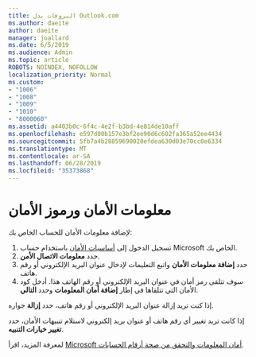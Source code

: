 ```yaml
---
title: البروفات بدل Outlook.com
ms.author: daeite
author: daeite
manager: joallard
ms.date: 6/5/2019
ms.audience: Admin
ms.topic: article
ROBOTS: NOINDEX, NOFOLLOW
localization_priority: Normal
ms.custom:
- "1006"
- "1008"
- "1009"
- "1010"
- "8000060"
ms.assetid: a4403b0c-6f4c-4e2f-b3bd-4e814de10aff
ms.openlocfilehash: e597d00b157e3bf2ee90d6c602fa365a52ee4434
ms.sourcegitcommit: 5fb7a4b28859690020efdea630d03e70cc0e6334
ms.translationtype: MT
ms.contentlocale: ar-SA
ms.lasthandoff: 06/28/2019
ms.locfileid: "35373868"
---
```

# <a name="security-info-and-security-codes"></a>معلومات الأمان ورموز الأمان

لإضافة معلومات الأمان للحساب الخاص بك:

1. تسجيل الدخول إلى [أساسيات الأمان](https://account.microsoft.com/security) باستخدام حساب Microsoft الخاص بك.
1. حدد **معلومات الاتصال الأمن**.
1. حدد **إضافة معلومات الأمان** واتبع التعليمات لإدخال عنوان البريد الإلكتروني أو رقم هاتف.
1. سوف تتلقى رمز أمان في عنوان البريد الإلكتروني أو رقم الهاتف هذا. أدخل كود الأمان التي تتلقاها في إطار **إضافة أمان المعلومات** وحدد **التالي**.

إذا كنت تريد إزالة عنوان البريد الإلكتروني أو رقم هاتف، حدد **إزالة** جواره.

إذا كانت تريد تغيير أي رقم هاتف أو عنوان بريد إلكتروني لاستلام تنبيهات الأمان، حدد **تغيير خيارات التنبيه**.

لمعرفة المزيد، اقرأ [Microsoft أمان المعلومات والتحقق من صحة أرقام الحسابات](https://support.microsoft.com/help/12428/).